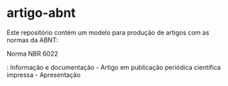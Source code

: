 # artigo-abnt

Este repositório contém um modelo para produção de artigos com as normas da ABNT: 

Norma NBR 6022

:   Informação e documentação - Artigo em publicação periódica científica impressa - Apresentação
